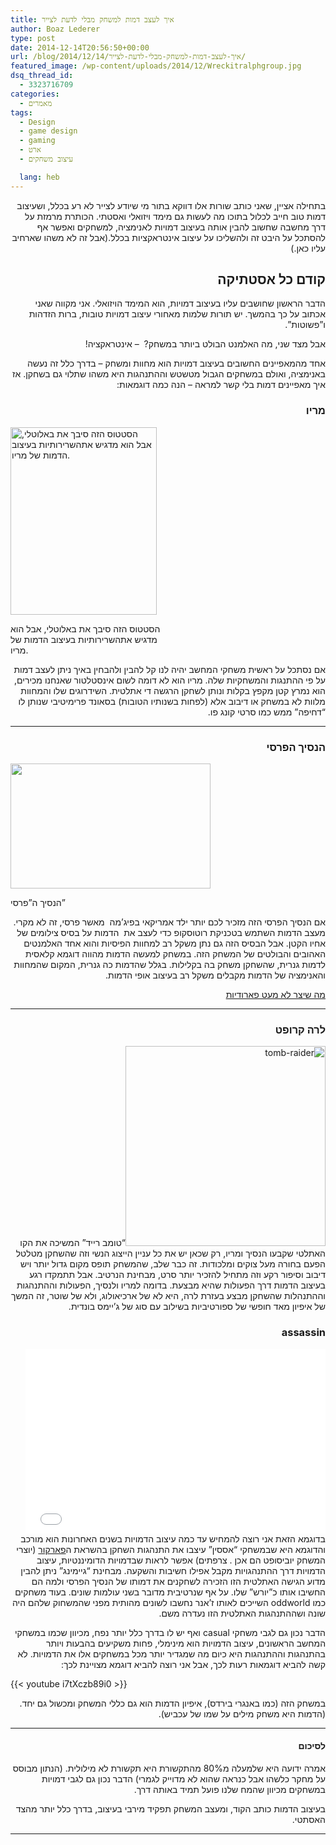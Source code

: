 ```yaml
---
title: איך לעצב דמות למשחק מבלי לדעת לצייר
author: Boaz Lederer
type: post
date: 2014-12-14T20:56:50+00:00
url: /blog/2014/12/14/איך-לעצב-דמות-למשחק-מבלי-לדעת-לצייר/
featured_image: /wp-content/uploads/2014/12/Wreckitralphgroup.jpg
dsq_thread_id:
  - 3323716709
categories:
  - מאמרים
tags:
  - Design
  - game design
  - gaming
  - ארט
  - עיצוב משחקים

  lang: heb
---
```

<p dir="rtl" style="text-align: right;">
  בתחילה אציין, שאני כותב שורות אלו דווקא בתור מי שיודע לצייר לא רע בכלל, ושעיצוב דמות טוב חייב לכלול בתוכו מה לעשות גם מימד ויזואלי ואסטתי. הכותרת מרמזת על דרך מחשבה שחשוב להבין אותה בעיצוב דמויות לאנימציה, למשחקים ואפשר אף להסתכל על היבט זה ולהשליכו על עיצוב אינטראקציות בכלל.(אבל זה לא משהו שארחיב עליו כאן.)
</p>

<h2 dir="rtl" style="text-align: right;">
  קודם כל אסטתיקה
</h2>

<p dir="rtl" style="text-align: right;">
  הדבר הראשון שחושבים עליו בעיצוב דמויות, הוא המימד הויזואלי. אני מקווה שאני אכתוב על כך בהמשך. יש תורות שלמות מאחורי עיצוב דמויות טובות, ברות הזדהות ו&#8221;פשוטות&#8221;.
</p>

<p dir="rtl" style="text-align: right;">
  אבל מצד שני, מה האלמנט הבולט ביותר במשחק?  &#8211; אינטראקציה!
</p>

<p dir="rtl" style="text-align: right;">
  אחד מהמאפיינים החשובים בעיצוב דמויות הוא מחוות ומשחק &#8211; בדרך כלל זה נעשה באנימציה, ואולם במשחקים הגבול מטשטש וההתנהגות היא משהו שתלוי גם בשחקן. אז איך מאפיינים דמות בלי קשר למראה &#8211; הנה כמה דוגמאות:
</p>

<h3 dir="rtl" style="text-align: right;">
  מריו
</h3>

<div id="attachment_522" style="width: 244px" class="wp-caption alignleft">
  <a href="http://www.aniboaz.co.il/Blog/wp-content/uploads/2014/12/Balotelli-s-Racist-Tweet-Featured-Classic-Super-Mario-Joke-466307-2.jpg"><img class="wp-image-522 size-medium" src="http://www.aniboaz.co.il/Blog/wp-content/uploads/2014/12/Balotelli-s-Racist-Tweet-Featured-Classic-Super-Mario-Joke-466307-2-234x300.jpg" alt="הסטטוס הזה סיבך את באלוטלי, אבל הוא מדגיש אתהשרירותיות בעיצוב הדמות של מריו." width="234" height="300" /></a>

  <p class="wp-caption-text">
    הסטטוס הזה סיבך את באלוטלי, אבל הוא מדגיש אתהשרירותיות בעיצוב הדמות של מריו.
  </p>
</div>

<p dir="rtl" style="text-align: right;">
  אם נסתכל על ראשית משחקי המחשב יהיה לנו קל להבין ולהבחין באיך ניתן לעצב דמות על פי ההתנגות והמשחקיות שלה. מריו הוא לא דומה לשום אינסטלטור שאנחנו מכירים, הוא נמרץ קטן מקפץ בקלות ונותן לשחקן הרגשה די אתלטית. השידרוגים שלו והמחוות מלוות לא במשחק או דיבוב אלא (לפחות בשנותיו הטובות) בסאונד פרימיטיבי שנותן לו &#8220;דחיפה&#8221; ממש כמו סרטי קונג פו.
</p>

<hr dir="rtl" />

<h3 dir="rtl" style="text-align: right;">
  הנסיך הפרסי
</h3>

<div style="width: 330px" class="wp-caption alignright">
  <img src="http://upload.wikimedia.org/wikipedia/en/9/9b/Prince_of_Persia_%281989_video_game%29_IBM_PC_Version_gameplay.gif" alt="" width="320" height="200" />

  <p class="wp-caption-text">
    הנסיך ה&#8221;פרסי&#8221;
  </p>
</div>

<p dir="rtl" style="text-align: right;">
  אם הנסיך הפרסי הזה מזכיר לכם יותר ילד אמריקאי בפיג&#8217;מה  מאשר פרסי, זה לא מקרי. מעצב הדמות השתמש בטכניקת רוטוסקופ כדי לעצב את  הדמות על בסיס צילומים של אחיו הקטן. אבל הבסיס הזה גם נתן משקל רב למחוות הפיסיות והוא אחד האלמנטים האהובים והבולטים של המשחק הזה. במשחק למעשה הדמות מהווה דוגמא קלאסית לדמות גנרית, שהשחקן משחק בה בקלילות. בגלל שהדמות כה גנרית, המקום שהמחוות והאנימציה של הדמות מקבלים משקל רב בעיצוב אופי הדמות.
</p>

<p dir="rtl" style="text-align: right;">
  <a href="https://www.youtube.com/watch?v=PD_eLZbltCs&list=UUx6lmeqRP_kTmbAFPPA1W1Q">מה שיצר לא מעט פארודיות</a>
</p>

<hr dir="rtl" />

<h3 dir="rtl" style="text-align: right;">
  לרה קרופט
</h3>

<p dir="rtl" style="text-align: right;">
  <a href="http://www.aniboaz.co.il/Blog/wp-content/uploads/2014/12/tomb-raider.jpg"><img class="alignleft wp-image-500 size-thumbnail" src="http://www.aniboaz.co.il/Blog/wp-content/uploads/2014/12/tomb-raider-320x320.jpg" alt="tomb-raider" width="320" height="320" /></a>&#8220;טומב רייד&#8221; המשיכה את הקו האתלטי שקבעו הנסיך ומריו, רק שכאן יש את כל עניין הייצוג הנשי וזה שהשחקן מטלטל הפעם בחורה מעל צוקים ומלכודות. זה כבר שלב, שהמשחק תופס מקום גדול יותר ויש דיבוב וסיפור רקע וזה מתחיל להזכיר יותר סרט, מבחינת הנרטיב. אבל תתמקדו רגע בעיצוב הדמות דרך הפעולות שהיא מבצעת. בדומה למריו ולנסיך, הפעולות וההתנהגות וההתנהלות שהשחקן מבצע בעזרת לרה, היא לא של ארכיאולוג, ולא של שוטר, זה המשך של איפיון מאד חופשי של ספורטיביות בשילוב עם סוג של ג&#8217;יימס בונדית.
</p>

<h3 dir="rtl" style="text-align: right;">
  assassin
</h3>

<p dir="rtl" style="text-align: right;">
  <iframe src="//giphy.com/embed/UttSCOFluBge4" width="480" height="295" frameborder="0" allowfullscreen="allowfullscreen"></iframe><br /> בדוגמא הזאת אני רוצה להמחיש עד כמה עיצוב הדמויות בשנים האחרונות הוא מורכב והדוגמא היא שבמשחקי &#8220;אססין&#8221; עיצבו את התנהגות השחקן בהשראת ה<a title="מה זה פארקור?" href="http://he.wikipedia.org/wiki/%D7%A4%D7%90%D7%A8%D7%A7%D7%95%D7%A8">פארקור</a> (יוצרי המשחק יוביסופט הם אכן . צרפתים) אפשר לראות שבדמויות הדומיננטיות, עיצוב הדמויות דרך ההתנהגויות מקבל אפילו חשיבות והשקעה. מבחינת &#8220;גיימינג&#8221; ניתן להבין מדוע הגישה האתלטית הזו הזכירה לשחקנים את דמותו של הנסיך הפרסי ולמה הם החשיבו אותו כ&#8221;יורש&#8221; שלו. על אף שנרטיבית מדובר בשני עולמות שונים. בעוד משחקים כמו oddworld השייכים לאותו ז&#8217;אנר נחשבו לשונים מהותית מפני שהמשחוק שלהם היה שונה ושההתנהגות האתלטית הזו נעדרה משם.
</p>

<p dir="rtl" style="text-align: right;">
  הדבר נכון גם לגבי משחקי casual ואף יש לו בדרך כלל יותר נפח, מכיוון שכמו במשחקי המחשב הראשונים, עיצוב הדמויות הוא מינימלי, פחות משקיעים בהבעות ויותר בהתנהגות וההתנהגות היא כיום מה שמגדיר יותר מכל במשחקים אלו את הדמויות. לא קשה להביא דוגמאות רעות לכך, אבל אני רוצה להביא דוגמא מצויינת לכך:
</p>

{{< youtube i7tXczb89i0 >}}

<p dir="rtl" style="text-align: right;">
  במשחק הזה (כמו באנגרי בירדס), איפיון הדמות הוא גם כללי המשחק ומכשול גם יחד. (הדמות היא משחק מילים על שמו של עכביש).
</p>

<hr dir="rtl" />

<div dir="rtl">
  <h4 style="text-align: right;">
    לסיכום
  </h4>

  <p style="text-align: right;">
    אמרה ידועה היא שלמעלה מ80% מהתקשורת היא תקשורת לא מילולית. (הנתון מבוסס על מחקר כלשהו אבל כנראה שהוא לא מדוייק לגמרי) הדבר נכון גם לגבי דמויות במשחקים מכיוון שהמח שלנו פועל תמיד באותה דרך.
  </p>

  <p style="text-align: right;">
    בעיצוב הדמות כותב הקוד, ומעצב המשחק תפקיד מירבי בעיצוב, בדרך כלל יותר מהצד האסתטי.
  </p>

  <hr />

  <p>
    <div class="apester-media" data-media-id="54e3b39d9cf6a70335accaec">
    </div>
  </p>
</div>
